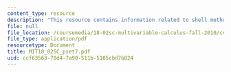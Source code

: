 ```yaml
---
content_type: resource
description: "This resource contains information related to shell method.\r\n"
file: null
file_location: /coursemedia/18-02sc-multivariable-calculus-fall-2010/ccf6356378d47a90511b5105cbd7b824_MIT18_02SC_pset7.pdf
file_type: application/pdf
resourcetype: Document
title: MIT18_02SC_pset7.pdf
uid: ccf63563-78d4-7a90-511b-5105cbd7b824
---
```

